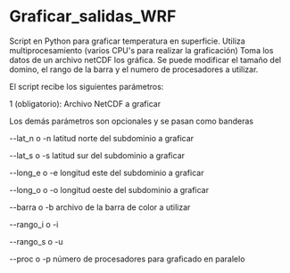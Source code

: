 # Graficar_salidas_WRF
Script en Python para graficar temperatura en superficie. Utiliza multiprocesamiento (varios CPU's para realizar la graficación) Toma los datos de un archivo netCDF los gráfica. Se puede modificar el tamaño del domino, el rango de la barra y el numero de procesadores a utilizar. 

El script recibe los siguientes parámetros:

1 (obligatorio): Archivo NetCDF a graficar 

Los demás parámetros  son opcionales y se pasan como banderas

--lat_n	 o  -n    latitud norte del subdominio a graficar 

--lat_s  o  -s	  latitud sur del subdominio a graficar 

--long_e o  -e    longitud este del subdominio a graficar

--long_o o  -o    longitud oeste del subdominio a graficar

--barra  o  -b  	archivo de la barra de color a utilizar

--rango_i	o -i	  

--rango_s o -u    

--proc   o  -p   	número de procesadores para graficado en paralelo 

